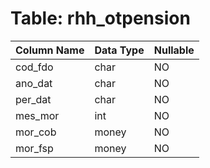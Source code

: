 # Table: rhh_otpension

| Column Name | Data Type | Nullable |
|-------------|-----------|----------|
| cod_fdo | char | NO |
| ano_dat | char | NO |
| per_dat | char | NO |
| mes_mor | int | NO |
| mor_cob | money | NO |
| mor_fsp | money | NO |
